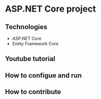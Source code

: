 # ASP.NET Core project
## Technologies
- ASP.NET Core
- Entity Framework Core
## Youtube tutorial
## How to configue and run
## How to contribute
